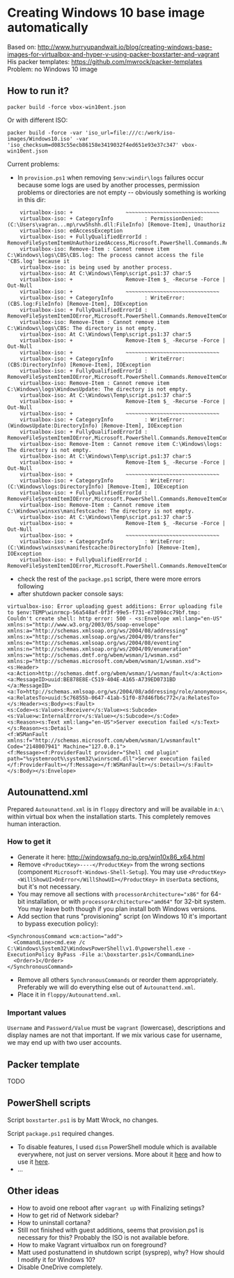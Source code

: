# Creating Windows 10 base image automatically

Based on: http://www.hurryupandwait.io/blog/creating-windows-base-images-for-virtualbox-and-hyper-v-using-packer-boxstarter-and-vagrant
His packer templates: https://github.com/mwrock/packer-templates
Problem: no Windows 10 image

## How to run it?

```
packer build -force vbox-win10ent.json
```

Or with different ISO:
```
packer build -force -var 'iso_url=file:///c:/work/iso-images/Windows10.iso' -var 'iso_checksum=d083c55ecb86158e3419032f4ed651e93e37c347' vbox-win10ent.json
```

Current problems:
* In `provision.ps1` when removing `$env:windir\logs` failures occur because some logs are used by
another processes, permission problems or directories are not empty -- obviously something is
working in this dir:
```
    virtualbox-iso: +                 ~~~~~~~~~~~~~~~~~~~~~~~~~~~~~~
    virtualbox-iso: + CategoryInfo          : PermissionDenied: (C:\Users\vagran...mp\rvw5hshh.dll:FileInfo) [Remove-Item], Unauthoriz
    virtualbox-iso: edAccessException
    virtualbox-iso: + FullyQualifiedErrorId : RemoveFileSystemItemUnAuthorizedAccess,Microsoft.PowerShell.Commands.RemoveItemCommand
    virtualbox-iso: Remove-Item : Cannot remove item C:\Windows\logs\CBS\CBS.log: The process cannot access the file 'CBS.log' because it
    virtualbox-iso: is being used by another process.
    virtualbox-iso: At C:\Windows\Temp\script.ps1:37 char:5
    virtualbox-iso: +                 Remove-Item $_ -Recurse -Force | Out-Null
    virtualbox-iso: +                 ~~~~~~~~~~~~~~~~~~~~~~~~~~~~~~
    virtualbox-iso: + CategoryInfo          : WriteError: (CBS.log:FileInfo) [Remove-Item], IOException
    virtualbox-iso: + FullyQualifiedErrorId : RemoveFileSystemItemIOError,Microsoft.PowerShell.Commands.RemoveItemCommand
    virtualbox-iso: Remove-Item : Cannot remove item C:\Windows\logs\CBS: The directory is not empty.
    virtualbox-iso: At C:\Windows\Temp\script.ps1:37 char:5
    virtualbox-iso: +                 Remove-Item $_ -Recurse -Force | Out-Null
    virtualbox-iso: +                 ~~~~~~~~~~~~~~~~~~~~~~~~~~~~~~
    virtualbox-iso: + CategoryInfo          : WriteError: (CBS:DirectoryInfo) [Remove-Item], IOException
    virtualbox-iso: + FullyQualifiedErrorId : RemoveFileSystemItemIOError,Microsoft.PowerShell.Commands.RemoveItemCommand
    virtualbox-iso: Remove-Item : Cannot remove item C:\Windows\logs\WindowsUpdate: The directory is not empty.
    virtualbox-iso: At C:\Windows\Temp\script.ps1:37 char:5
    virtualbox-iso: +                 Remove-Item $_ -Recurse -Force | Out-Null
    virtualbox-iso: +                 ~~~~~~~~~~~~~~~~~~~~~~~~~~~~~~
    virtualbox-iso: + CategoryInfo          : WriteError: (WindowsUpdate:DirectoryInfo) [Remove-Item], IOException
    virtualbox-iso: + FullyQualifiedErrorId : RemoveFileSystemItemIOError,Microsoft.PowerShell.Commands.RemoveItemCommand
    virtualbox-iso: Remove-Item : Cannot remove item C:\Windows\logs: The directory is not empty.
    virtualbox-iso: At C:\Windows\Temp\script.ps1:37 char:5
    virtualbox-iso: +                 Remove-Item $_ -Recurse -Force | Out-Null
    virtualbox-iso: +                 ~~~~~~~~~~~~~~~~~~~~~~~~~~~~~~
    virtualbox-iso: + CategoryInfo          : WriteError: (C:\Windows\logs:DirectoryInfo) [Remove-Item], IOException
    virtualbox-iso: + FullyQualifiedErrorId : RemoveFileSystemItemIOError,Microsoft.PowerShell.Commands.RemoveItemCommand
    virtualbox-iso: Remove-Item : Cannot remove item C:\Windows\winsxs\manifestcache: The directory is not empty.
    virtualbox-iso: At C:\Windows\Temp\script.ps1:37 char:5
    virtualbox-iso: +                 Remove-Item $_ -Recurse -Force | Out-Null
    virtualbox-iso: +                 ~~~~~~~~~~~~~~~~~~~~~~~~~~~~~~
    virtualbox-iso: + CategoryInfo          : WriteError: (C:\Windows\winsxs\manifestcache:DirectoryInfo) [Remove-Item], IOException
    virtualbox-iso: + FullyQualifiedErrorId : RemoveFileSystemItemIOError,Microsoft.PowerShell.Commands.RemoveItemCommand
```
* check the rest of the `package.ps1` script, there were more errors following
* after shutdown packer console says:
```
virtualbox-iso: Error uploading guest additions: Error uploading file to $env:TEMP\winrmcp-56a548af-0f3f-99e5-f731-e73094cc79bf.tmp:
Couldn't create shell: http error: 500 - <s:Envelope xml:lang="en-US" xmlns:s="http://www.w3.org/2003/05/soap-envelope"
xmlns:a="http://schemas.xmlsoap.org/ws/2004/08/addressing" xmlns:x="http://schemas.xmlsoap.org/ws/2004/09/transfer"
xmlns:e="http://schemas.xmlsoap.org/ws/2004/08/eventing" xmlns:n="http://schemas.xmlsoap.org/ws/2004/09/enumeration"
xmlns:w="http://schemas.dmtf.org/wbem/wsman/1/wsman.xsd" xmlns:p="http://schemas.microsoft.com/wbem/wsman/1/wsman.xsd">
<s:Header><a:Action>http://schemas.dmtf.org/wbem/wsman/1/wsman/fault</a:Action><a:MessageID>uuid:BE878E8E-C519-404E-A165-A739ED0731BD
</a:MessageID><a:To>http://schemas.xmlsoap.org/ws/2004/08/addressing/role/anonymous</a:To>
<a:RelatesTo>uuid:5c76855b-0647-41ab-51f0-87d46fb6c772</a:RelatesTo></s:Header><s:Body><s:Fault>
<s:Code><s:Value>s:Receiver</s:Value><s:Subcode><s:Value>w:InternalError</s:Value></s:Subcode></s:Code>
<s:Reason><s:Text xml:lang="en-US">Server execution failed </s:Text></s:Reason><s:Detail>
<f:WSManFault xmlns:f="http://schemas.microsoft.com/wbem/wsman/1/wsmanfault" Code="2148007941" Machine="127.0.0.1">
<f:Message><f:ProviderFault provider="Shell cmd plugin" path="%systemroot%\system32\winrscmd.dll">Server execution failed 
</f:ProviderFault></f:Message></f:WSManFault></s:Detail></s:Fault></s:Body></s:Envelope>
```

## Autounattend.xml

Prepared `Autounattend.xml` is in `floppy` directory and will be available in `A:\` within
virtual box when the installation starts. This completely removes human interaction.

### How to get it

* Generate it here: http://windowsafg.no-ip.org/win10x86_x64.html
* Remove `<ProductKey>----</ProductKey>` from the wrong sections (component
`Microsoft-Windows-Shell-Setup`). You may use `<ProductKey><WillShowUI>OnError</WillShowUI></ProductKey>`
in `UserData` sections, but it's not necessary.
* You may remove all sections with `processorArchitecture="x86"` for 64-bit installation, or with
`processorArchitecture="amd64"` for 32-bit system. You may leave both though if you plan install
both Windows versions.
* Add section that runs "provisioning" script (on Windows 10 it's important to bypass execution
policy):
```
<SynchronousCommand wcm:action="add">
  <CommandLine>cmd.exe /c C:\Windows\System32\WindowsPowerShell\v1.0\powershell.exe -ExecutionPolicy ByPass -File a:\boxstarter.ps1</CommandLine>
  <Order>1</Order>
</SynchronousCommand>
```
* Remove all others `SynchronousCommands` or reorder them appropriately. Preferably we will
do everything else out of `Autounattend.xml`.
* Place it in `floppy/Autounattend.xml`.

### Important values

`Username` and `Password/Value` must be `vagrant` (lowercase), descriptions and display names are
not that important. If we mix various case for username, we may end up with two user accounts.

## Packer template

TODO

## PowerShell scripts

Script `boxstarter.ps1` is by Matt Wrock, no changes.

Script `package.ps1` required changes.
* To disable features, I used `dism` PowerShell module which is available everywhere, not just
on server versions. More about it [here](http://peter.hahndorf.eu/blog/WindowsFeatureViaCmd)
and how to use it [here](https://www.petri.com/getting-started-with-dism-powershell-cmdlets).
* ...

## Other ideas

* How to avoid one reboot after `vagrant up` with Finalizing setings?
* How to get rid of Network sidebar?
* How to uninstall cortana?
* Still not finished with guest additions, seems that provision.ps1 is necessary for this? Probably
the ISO is not available before.
* How to make Vagrant virtualbox run on foreground?
* Matt used postunattend in shutdown script (sysprep), why? How should I modify it for Windows 10?
* Disable OneDrive completely.